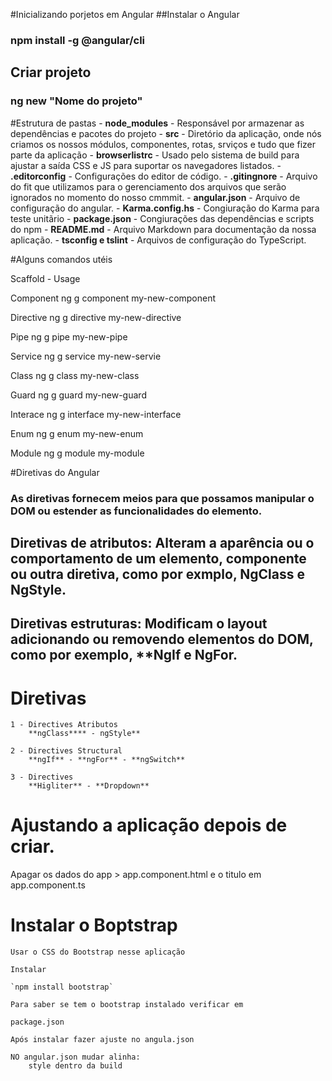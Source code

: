 #Inicializando porjetos em Angular
##Instalar o Angular
### npm install -g @angular/cli

## Criar projeto
### ng new "Nome do projeto"

#Estrutura de pastas 
    - **node_modules** - Responsável por armazenar as dependências e pacotes do projeto
    - **src** - Diretório da aplicação, onde nós criamos os nossos módulos, componentes, rotas, srviços e tudo que fizer parte da aplicação
    - **browserlistrc** - Usado pelo sistema de build para ajustar a saída CSS e JS para suportar os navegadores listados.
    - **.editorconfig** - Configurações do editor de código.
    - **.gitingnore** - Arquivo do fit que utilizamos para o gerenciamento dos arquivos que serão ignorados no momento do nosso cmmmit.
    - **angular.json** - Arquivo de configuração do angular.
    - **Karma.config.hs** - Congiuração do Karma para teste unitãrio
    - **package.json** - Congiurações das dependências e scripts do npm
    - **README.md** - Arquivo Markdown para documentação da nossa aplicação.
    - **tsconfig e tslint** - Arquivos de configuração do TypeScript.

#Alguns comandos utéis

Scaffold    -   Usage

Component       ng g component my-new-component

Directive       ng g directive my-new-directive

Pipe            ng g pipe my-new-pipe

Service         ng g service my-new-servie

Class           ng g class my-new-class

Guard           ng g guard my-new-guard

Interace        ng g interface my-new-interface

Enum            ng g enum my-new-enum

Module          ng g module my-module


#Diretivas do Angular

### As diretivas fornecem meios para que possamos manipular o DOM ou estender as funcionalidades do elemento.

## Diretivas de atributos: Alteram a aparência ou o comportamento de um elemento, componente ou outra diretiva, como por exmplo, **NgClass** e **NgStyle**.

## Diretivas estruturas: Modificam o layout adicionando ou removendo elementos do DOM, como por exemplo, **NgIf e NgFor.

# Diretivas

    1 - Directives Atributos
        **ngClass**** - ngStyle**

    2 - Directives Structural
        **ngIf** - **ngFor** - **ngSwitch**
    
    3 - Directives
        **Higliter** - **Dropdown**

# Ajustando a aplicação depois de criar.

Apagar os dados do app > app.component.html e o titulo em app.component.ts

# Instalar o Boptstrap 

    Usar o CSS do Bootstrap nesse aplicação

    Instalar

    `npm install bootstrap`

    Para saber se tem o bootstrap instalado verificar em 

    package.json

    Após instalar fazer ajuste no angula.json

    NO angular.json mudar alinha:
        style dentro da build

